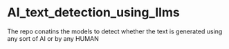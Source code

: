 # AI_text_detection_using_llms
The repo conatins the models to detect whether the text is generated using any sort of AI or by any HUMAN
